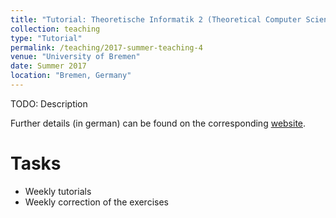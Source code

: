 ```yaml
---
title: "Tutorial: Theoretische Informatik 2 (Theoretical Computer Science 2)"
collection: teaching
type: "Tutorial"
permalink: /teaching/2017-summer-teaching-4
venue: "University of Bremen"
date: Summer 2017
location: "Bremen, Germany"
---
```


TODO: Description

Further details (in german) can be found on the corresponding [website](http://www.informatik.uni-bremen.de/tdki/lehre/ss17/theoinf/).


Tasks
======

- Weekly tutorials
- Weekly correction of the exercises